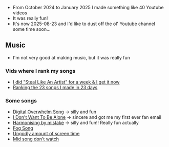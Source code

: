 - From October 2024 to January 2025 I made something like 40 Youtube videos
- It was really fun! 
- It's now 2025-08-23 and I'd like to dust off the ol' Youtube channel some time soon...
## Music
- I'm not very good at making music, but it was really fun
### Vids where I rank my songs
- [I did "Steal Like An Artist" for a week & I get it now](https://www.youtube.com/watch?v=bukMESdhZ_U)
- [Ranking the 23 songs I made in 23 days](https://www.youtube.com/watch?v=YGNxfy_3RVI)
### Some songs
- [Digital Overwhelm Song](https://www.youtube.com/watch?v=l-1PXMvOU18) → silly and fun
- [I Don't Want To Be Alone](https://www.youtube.com/watch?v=zGccVHbyYrY) → sincere and got me my first ever fan email
- [Harmonising by mistake](https://www.youtube.com/watch?v=pvD2Lq1Xvvg&list=PLZC972LVp2mR7PdjErLIe7AroxlBpotZI&index=19&t=123s) → silly and fun!! Really fun actually
- [Fog Song](https://www.youtube.com/watch?v=KBFH-MEDuyQ&list=PLZC972LVp2mR7PdjErLIe7AroxlBpotZI&index=20)
- [Ungodly amount of screen time](https://www.youtube.com/watch?v=bM6X7Is68_4&list=PLZC972LVp2mR7PdjErLIe7AroxlBpotZI&index=22)
- [Mid song don't watch](https://www.youtube.com/watch?v=q9ahAfMKqU0)
